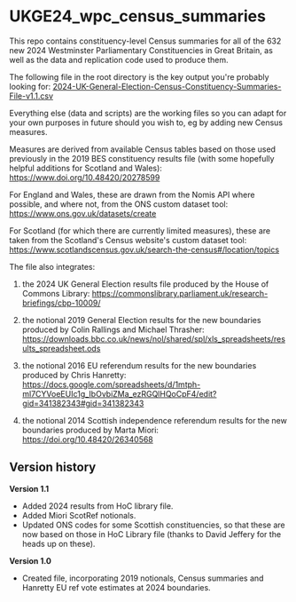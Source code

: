 # UKGE24_wpc_census_summaries

This repo contains constituency-level Census summaries for all of the 632 new 2024 Westminster Parliamentary Constituencies in Great Britain, as well as the data and replication code used to produce them.

The following file in the root directory is the key output you're probably looking for: [2024-UK-General-Election-Census-Constituency-Summaries-File-v1.1.csv]([url](https://github.com/ralphascott/UKGE24_wpc_census_summaries/blob/main/2024-UK-General-Election-Census-Constituency-Summaries-File-v1.1.csv))

Everything else (data and scripts) are the working files so you can adapt for your own purposes in future should you wish to, eg by adding new Census measures.

Measures are derived from available Census tables based on those used previously in the 2019 BES constituency results file (with some hopefully helpful additions for Scotland and Wales): https://www.doi.org/10.48420/20278599

For England and Wales, these are drawn from the Nomis API where possible, and where not, from the ONS custom dataset tool: https://www.ons.gov.uk/datasets/create

For Scotland (for which there are currently limited measures), these are taken from the Scotland's Census website's custom dataset tool: https://www.scotlandscensus.gov.uk/search-the-census#/location/topics

The file also integrates:

1. the 2024 UK General Election results file produced by the House of Commons Library: https://commonslibrary.parliament.uk/research-briefings/cbp-10009/

2. the notional 2019 General Election results for the new boundaries produced by Colin Rallings and Michael Thrasher: https://downloads.bbc.co.uk/news/nol/shared/spl/xls_spreadsheets/results_spreadsheet.ods

3. the notional 2016 EU referendum results for the new boundaries produced by Chris Hanretty: https://docs.google.com/spreadsheets/d/1mtph-ml7CYVoeEUIc1g_IbOvbiZMa_ezRGQlHQoCpF4/edit?gid=341382343#gid=341382343

4. the notional 2014 Scottish independence referendum results for the new boundaries produced by Marta Miori: https://doi.org/10.48420/26340568

## Version history

**Version 1.1**

- Added 2024 results from HoC library file.
- Added Miori ScotRef notionals.
- Updated ONS codes for some Scottish constituencies, so that these are now based on those in HoC Library file (thanks to David Jeffery for the heads up on these).

**Version 1.0**

- Created file, incorporating 2019 notionals, Census summaries and Hanretty EU ref vote estimates at 2024 boundaries.
